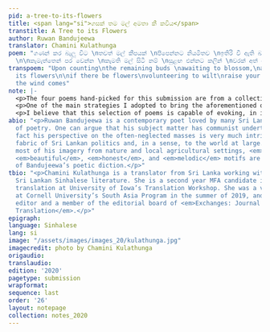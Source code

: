 ```yaml
---
pid: a-tree-to-its-flowers
title: <span lang="si">ගසක් තම මල් අමතා කී කවිය</span>
transtitle: A Tree to its Flowers
author: Ruwan Bandujeewa
translator: Chamini Kulathunga
poem: "ගණන් කර බැලූ විට \nතවත් මල් කීපයක් \nපිපෙන්නට නියමිතව \nඉතිරි වී ඇති බැවින්
  \n\nකැමැත්තෙන් පර වෙන්න \nකැමති මල් සිටී නම් \nසුළඟ එන්නට කලින් \nවරක් අත් ඔසවන්න"
transpoem: "Upon counting\nthe remaining buds \nawaiting to blossom,\na tree said\nto
  its flowers\n\nif there be flowers\nvolunteering to wilt\nraise your hand just once\nbefore
  the wind comes"
note: |-
  <p>The four poems hand-picked for this submission are from a collection I am currently translating from my native language of Sinhalese, one of the official languages in Sri Lanka. The selection of poems weaves together metaphors from a pastoral, agricultural Sri Lankan setting unique to Bandujeewa’s poetry. In my English translations of these poems, I wanted to preserve the simple, pastoral elegance in Bandujeewa’s choice of language. I also attempted to preserve in English the melody produced through the simple, colloquial language Bandujeewa uses, which contrasts the conventional literary high variety of the diglossic Sinhalese.</p>
  <p>One of the main strategies I adopted to bring the aforementioned qualities into English was the use of internal rhymes. I tried to produce music in English in places where the original poem flowed melodiously. End rhymes were also used when and where necessary, although I did not consciously try to employ them. I attempted to remain as close to the original word order as possible without, of course, distorting the meaning and language of the poem in English; I used anastrophe where applicable.</p>
  <p>I believe that this selection of poems is capable of evoking, in its raw and pastoral essence, a sense of nostalgia, pain, and loneliness that blends with a feeling of comradery. Therefore, the poems highlight the existential bond between humans and nature, a controversial idea today among lovers of both.</p>
abio: "<p>Ruwan Bandujeewa is a contemporary poet loved by many Sri Lankan readers
  of poetry. One can argue that his subject matter has communist undertones, but in
  fact his perspective on the often-neglected masses is very much intrinsic to the
  fabric of Sri Lankan politics and, in a sense, to the world at large. While he draws
  most of his imagery from nature and local agricultural settings, <em>simple</em>,
  <em>beautiful</em>, <em>honest</em>, and <em>melodic</em> motifs are characteristic
  of Bandujeewa’s poetic diction.</p>"
tbio: "<p>Chamini Kulathunga is a translator from Sri Lanka working with contemporary
  Sri Lankan Sinhalese literature. She is a second year MFA candidate in literary
  translation at University of Iowa’s Translation Workshop. She was a visiting fellow
  at Cornell University’s South Asia Program in the summer of 2019, and is the blog
  editor and a member of the editorial board of <em>Exchanges: Journal of Literary
  Translation</em>.</p>"
epigraph: 
language: Sinhalese
lang: si
image: "/assets/images/images_20/kulathunga.jpg"
imagecredit: photo by Chamini Kulathunga
origaudio: 
translaudio: 
edition: '2020'
pagetype: submission
wrapformat: 
sequence: last
order: '26'
layout: notepage
collection: notes_2020
---
```

